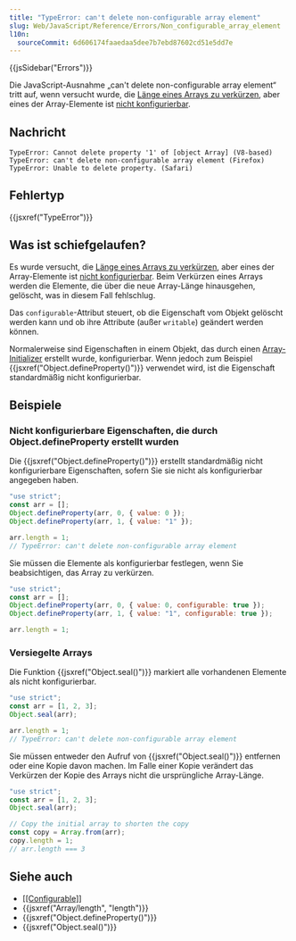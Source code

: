 ```yaml
---
title: "TypeError: can't delete non-configurable array element"
slug: Web/JavaScript/Reference/Errors/Non_configurable_array_element
l10n:
  sourceCommit: 6d606174faaedaa5dee7b7ebd87602cd51e5dd7e
---
```


{{jsSidebar("Errors")}}

Die JavaScript-Ausnahme „can't delete non-configurable array element“ tritt auf, wenn versucht wurde, die [Länge eines Arrays zu verkürzen](/de/docs/Web/JavaScript/Reference/Global_Objects/Array/length#shortening_an_array), aber eines der Array-Elemente ist [nicht konfigurierbar](/de/docs/Web/JavaScript/Data_structures#properties).

## Nachricht

```plain
TypeError: Cannot delete property '1' of [object Array] (V8-based)
TypeError: can't delete non-configurable array element (Firefox)
TypeError: Unable to delete property. (Safari)
```

## Fehlertyp

{{jsxref("TypeError")}}

## Was ist schiefgelaufen?

Es wurde versucht, die [Länge eines Arrays zu verkürzen](/de/docs/Web/JavaScript/Reference/Global_Objects/Array/length#shortening_an_array), aber eines der Array-Elemente ist [nicht konfigurierbar](/de/docs/Web/JavaScript/Data_structures#properties). Beim Verkürzen eines Arrays werden die Elemente, die über die neue Array-Länge hinausgehen, gelöscht, was in diesem Fall fehlschlug.

Das `configurable`-Attribut steuert, ob die Eigenschaft vom Objekt gelöscht werden kann und ob ihre Attribute (außer `writable`) geändert werden können.

Normalerweise sind Eigenschaften in einem Objekt, das durch einen [Array-Initializer](/de/docs/Web/JavaScript/Guide/Grammar_and_types#array_literals) erstellt wurde, konfigurierbar. Wenn jedoch zum Beispiel {{jsxref("Object.defineProperty()")}} verwendet wird, ist die Eigenschaft standardmäßig nicht konfigurierbar.

## Beispiele

### Nicht konfigurierbare Eigenschaften, die durch Object.defineProperty erstellt wurden

Die {{jsxref("Object.defineProperty()")}} erstellt standardmäßig nicht konfigurierbare Eigenschaften, sofern Sie sie nicht als konfigurierbar angegeben haben.

```js example-bad
"use strict";
const arr = [];
Object.defineProperty(arr, 0, { value: 0 });
Object.defineProperty(arr, 1, { value: "1" });

arr.length = 1;
// TypeError: can't delete non-configurable array element
```

Sie müssen die Elemente als konfigurierbar festlegen, wenn Sie beabsichtigen, das Array zu verkürzen.

```js example-good
"use strict";
const arr = [];
Object.defineProperty(arr, 0, { value: 0, configurable: true });
Object.defineProperty(arr, 1, { value: "1", configurable: true });

arr.length = 1;
```

### Versiegelte Arrays

Die Funktion {{jsxref("Object.seal()")}} markiert alle vorhandenen Elemente als nicht konfigurierbar.

```js example-bad
"use strict";
const arr = [1, 2, 3];
Object.seal(arr);

arr.length = 1;
// TypeError: can't delete non-configurable array element
```

Sie müssen entweder den Aufruf von {{jsxref("Object.seal()")}} entfernen oder eine Kopie davon machen. Im Falle einer Kopie verändert das Verkürzen der Kopie des Arrays nicht die ursprüngliche Array-Länge.

```js example-good
"use strict";
const arr = [1, 2, 3];
Object.seal(arr);

// Copy the initial array to shorten the copy
const copy = Array.from(arr);
copy.length = 1;
// arr.length === 3
```

## Siehe auch

- [\[\[Configurable\]\]](/de/docs/Web/JavaScript/Data_structures#properties)
- {{jsxref("Array/length", "length")}}
- {{jsxref("Object.defineProperty()")}}
- {{jsxref("Object.seal()")}}
